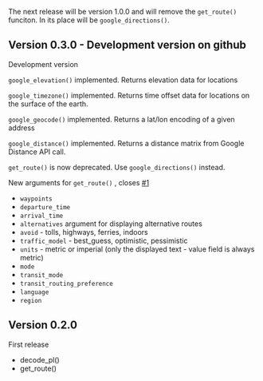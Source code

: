
The next release will be version 1.0.0 and will remove the `get_route()` funciton. In its place will be `google_directions()`.

## Version 0.3.0 - Development version on github


Development version

`google_elevation()` implemented. Returns elevation data for locations

`google_timezone()` implemented. Returns time offset data for locations on the surface of the earth.

`google_geocode()` implemented. Returns a lat/lon encoding of a given address

`google_distance()` implemented. Returns a distance matrix from Google Distance API call.

`get_route()` is now deprecated. Use `google_directions()` instead.

New arguments for `get_route()` , closes [#1](https://github.com/SymbolixAU/googleway/issues/1)

* `waypoints`
* `departure_time` 
* `arrival_time`
* `alternatives` argument for displaying alternative routes
* `avoid` - tolls, highways, ferries, indoors
* `traffic_model` - best_guess, optimistic, pessimistic
* `units` - metric or imperial (only the displayed text - value field is always metric)
* `mode`
* `transit_mode`
* `transit_routing_preference`
* `language`
* `region`


## Version 0.2.0

First release

* decode_pl()
* get_route()
